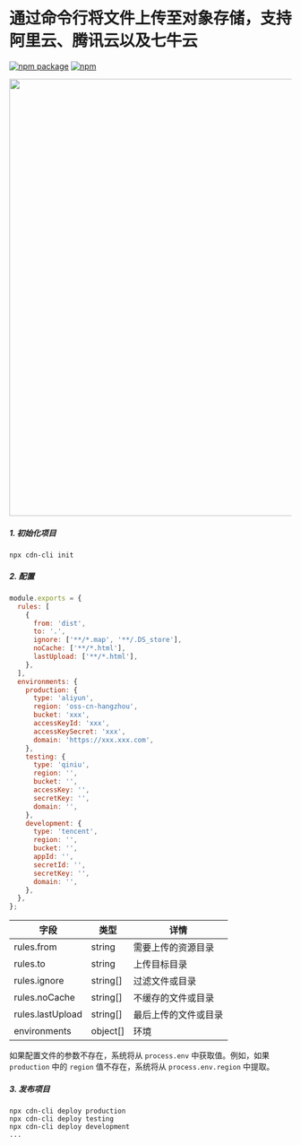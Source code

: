 # 通过命令行将文件上传至对象存储，支持阿里云、腾讯云以及七牛云

[![npm package](https://img.shields.io/npm/v/cdn-cli.svg)](https://www.npmjs.org/package/cdn-cli)
[![npm](https://img.shields.io/npm/dt/cdn-cli.svg?style=flat-square)](https://www.npmjs.com/package/cdn-cli)

<img src="https://github.com/chooin/cdn-cli/blob/master/awesome.gif" width="780" height="auto" />

##### 1. 初始化项目

```shell
npx cdn-cli init
```

##### 2. 配置

```js
module.exports = {
  rules: [
    {
      from: 'dist',
      to: '.',
      ignore: ['**/*.map', '**/.DS_store'],
      noCache: ['**/*.html'],
      lastUpload: ['**/*.html'],
    },
  ],
  environments: {
    production: {
      type: 'aliyun',
      region: 'oss-cn-hangzhou',
      bucket: 'xxx',
      accessKeyId: 'xxx',
      accessKeySecret: 'xxx',
      domain: 'https://xxx.xxx.com',
    },
    testing: {
      type: 'qiniu',
      region: '',
      bucket: '',
      accessKey: '',
      secretKey: '',
      domain: '',
    },
    development: {
      type: 'tencent',
      region: '',
      bucket: '',
      appId: '',
      secretId: '',
      secretKey: '',
      domain: '',
    },
  },
};
```

| 字段             | 类型     | 详情                 |
| ---------------- | -------- | -------------------- |
| rules.from       | string   | 需要上传的资源目录   |
| rules.to         | string   | 上传目标目录         |
| rules.ignore     | string[] | 过滤文件或目录       |
| rules.noCache    | string[] | 不缓存的文件或目录   |
| rules.lastUpload | string[] | 最后上传的文件或目录 |
| environments     | object[] | 环境                 |

如果配置文件的参数不存在，系统将从 `process.env` 中获取值。例如，如果 `production` 中的 `region` 值不存在，系统将从 `process.env.region` 中提取。

##### 3. 发布项目

```shell
npx cdn-cli deploy production
npx cdn-cli deploy testing
npx cdn-cli deploy development
...
```
